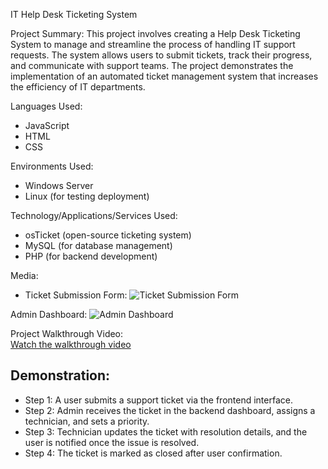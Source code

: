 IT Help Desk Ticketing System

Project Summary:
This project involves creating a Help Desk Ticketing System to manage and streamline the process of handling IT support requests. The system allows users to submit tickets, track their progress, and communicate with support teams. The project demonstrates the implementation of an automated ticket management system that increases the efficiency of IT departments.

Languages Used:
- JavaScript
- HTML
- CSS

Environments Used:
- Windows Server
- Linux (for testing deployment)

Technology/Applications/Services Used:
- osTicket (open-source ticketing system)
- MySQL (for database management)
- PHP (for backend development)

Media:
- Ticket Submission Form: 
![Ticket Submission Form](images/ticket_submission_form.png)
  
Admin Dashboard: 
![Admin Dashboard](images/admin_dashboard.png)

Project Walkthrough Video:  
[Watch the walkthrough video](video/project_walkthrough.mp4)

## Demonstration:
- Step 1: A user submits a support ticket via the frontend interface.
- Step 2: Admin receives the ticket in the backend dashboard, assigns a technician, and sets a priority.
- Step 3: Technician updates the ticket with resolution details, and the user is notified once the issue is resolved.
- Step 4: The ticket is marked as closed after user confirmation.
